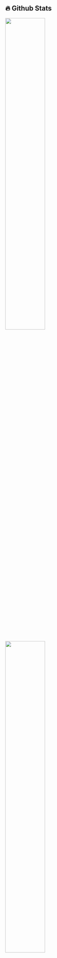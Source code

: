 ## 🔥 Github Stats

<!-- <img align="right" width="38%" src="https://i.imgur.com/VxANS89.jpg"/> -->

<a href="https://github.com/includeSimon"><img width="50%" src="https://github-readme-stats.vercel.app/api?username=includeSimon&theme=radical&title_color=ff3068?"></a>
<a href="https://github.com/includeSimon"><img width="50%" src="http://github-readme-streak-stats.herokuapp.com/?user=includeSimon&theme=radical&date_format=M%20j%5B%2C%20Y%5D&ring=ff3068&fire=ff3068&sideNums=ff3068"></a>
